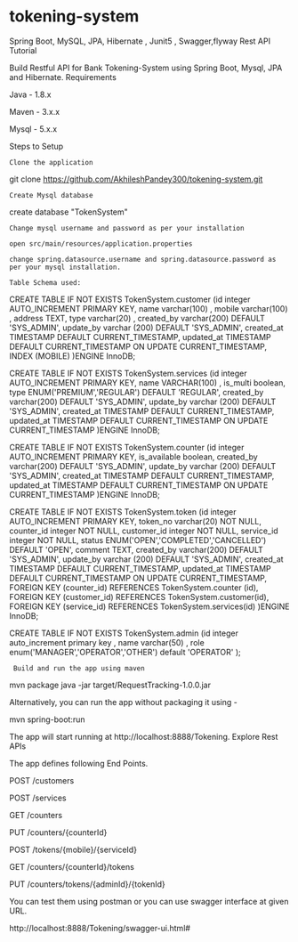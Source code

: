 # tokening-system

Spring Boot, MySQL, JPA, Hibernate , Junit5 , Swagger,flyway Rest API Tutorial

Build Restful  API for Bank Tokening-System using Spring Boot, Mysql, JPA and Hibernate. Requirements

Java - 1.8.x

Maven - 3.x.x

Mysql - 5.x.x

Steps to Setup

    Clone the application

git clone https://github.com/AkhileshPandey300/tokening-system.git

    Create Mysql database

create database "TokenSystem"

    Change mysql username and password as per your installation

    open src/main/resources/application.properties

    change spring.datasource.username and spring.datasource.password as per your mysql installation.
    
    Table Schema used:
    
CREATE TABLE IF NOT EXISTS TokenSystem.customer 
(id integer AUTO_INCREMENT PRIMARY KEY,
name varchar(100) ,
mobile varchar(100) ,
address TEXT,
type varchar(20) ,
created_by varchar(200) DEFAULT 'SYS_ADMIN', 
update_by varchar (200) DEFAULT 'SYS_ADMIN', 
created_at TIMESTAMP DEFAULT CURRENT_TIMESTAMP,
updated_at TIMESTAMP DEFAULT CURRENT_TIMESTAMP ON UPDATE CURRENT_TIMESTAMP,
INDEX (MOBILE)
)ENGINE InnoDB;

CREATE TABLE IF NOT EXISTS TokenSystem.services 
(id integer AUTO_INCREMENT PRIMARY KEY,
name VARCHAR(100) ,
is_multi boolean,
type ENUM('PREMIUM','REGULAR') DEFAULT 'REGULAR',
created_by varchar(200) DEFAULT 'SYS_ADMIN', 
update_by varchar (200) DEFAULT 'SYS_ADMIN', 
created_at TIMESTAMP DEFAULT CURRENT_TIMESTAMP,
updated_at TIMESTAMP DEFAULT CURRENT_TIMESTAMP ON UPDATE CURRENT_TIMESTAMP
)ENGINE InnoDB;

CREATE TABLE IF NOT EXISTS TokenSystem.counter 
(id integer AUTO_INCREMENT PRIMARY KEY,
is_available boolean,
created_by varchar(200) DEFAULT 'SYS_ADMIN',
update_by varchar (200) DEFAULT 'SYS_ADMIN',
created_at TIMESTAMP DEFAULT CURRENT_TIMESTAMP,
updated_at TIMESTAMP DEFAULT CURRENT_TIMESTAMP ON UPDATE CURRENT_TIMESTAMP
)ENGINE InnoDB;


CREATE TABLE IF NOT EXISTS TokenSystem.token 
(id integer AUTO_INCREMENT PRIMARY KEY,
token_no varchar(20) NOT NULL,
counter_id integer NOT NULL,
customer_id integer NOT NULL,
service_id integer NOT NULL,
status ENUM('OPEN','COMPLETED','CANCELLED') DEFAULT 'OPEN',
comment TEXT,
created_by varchar(200) DEFAULT 'SYS_ADMIN',
update_by varchar (200) DEFAULT 'SYS_ADMIN',
created_at TIMESTAMP DEFAULT CURRENT_TIMESTAMP,
updated_at TIMESTAMP DEFAULT CURRENT_TIMESTAMP ON UPDATE CURRENT_TIMESTAMP,
FOREIGN KEY (counter_id) REFERENCES TokenSystem.counter (id),
FOREIGN KEY (customer_id) REFERENCES TokenSystem.customer(id),
FOREIGN KEY (service_id) REFERENCES TokenSystem.services(id)
)ENGINE InnoDB;


CREATE TABLE IF NOT EXISTS TokenSystem.admin
(id integer auto_increment primary key ,
name varchar(50) ,
role enum('MANAGER','OPERATOR','OTHER') default 'OPERATOR'
);


     Build and run the app using maven

mvn package java -jar target/RequestTracking-1.0.0.jar

Alternatively, you can run the app without packaging it using -

mvn spring-boot:run

The app will start running at http://localhost:8888/Tokening. Explore Rest APIs

The app defines following End Points.

POST /customers

POST /services

GET /counters

PUT /counters/{counterId}

POST /tokens/{mobile}/{serviceId}

GET /counters/{counterId}/tokens

PUT /counters/tokens/{adminId}/{tokenId}

You can test them using postman or you can use swagger interface at given URL.

http://localhost:8888/Tokening/swagger-ui.html#


